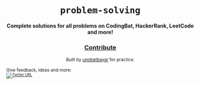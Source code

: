 <div align="center">
  <h1><code>problem-solving</code></h1>

  <strong>Complete solutions for all problems on CodingBat, HackerRank, LeetCode and more!</strong>

<h3>
    <a href="https://github.com/unobatbayar/problem-solving/pull/new/master">Contribute</a>
  </h3>

  <sub> Built by <a href="https://www.twitter.com/unobatbayar">unobatbayar</a> for practice. </sub>
</div>


<sub>Give feedback, ideas and more: <br> <sub> 
[![Twitter URL](https://img.shields.io/twitter/url/https/twitter.com/unobatbayar.svg?style=social&label=Follow%20%40unobatbayar)](https://twitter.com/unobatbayar)
